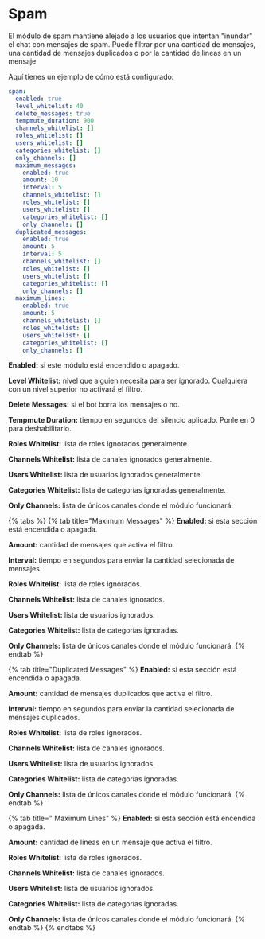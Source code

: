 # Spam



El módulo de spam mantiene alejado a los usuarios que intentan "inundar" el chat con mensajes de spam. Puede filtrar por una cantidad de mensajes, una cantidad de mensajes duplicados o por la cantidad de líneas en un mensaje

Aquí tienes un ejemplo de cómo está configurado:

```yaml
spam:
  enabled: true
  level_whitelist: 40
  delete_messages: true
  tempmute_duration: 900
  channels_whitelist: []
  roles_whitelist: []
  users_whitelist: []
  categories_whitelist: []
  only_channels: []
  maximum_messages:
    enabled: true
    amount: 10
    interval: 5
    channels_whitelist: []
    roles_whitelist: []
    users_whitelist: []
    categories_whitelist: []
    only_channels: []
  duplicated_messages:
    enabled: true
    amount: 5
    interval: 5
    channels_whitelist: []
    roles_whitelist: []
    users_whitelist: []
    categories_whitelist: []
    only_channels: []
  maximum_lines:
    enabled: true
    amount: 5
    channels_whitelist: []
    roles_whitelist: []
    users_whitelist: []
    categories_whitelist: []
    only_channels: []
```

**Enabled:** si este módulo está encendido o apagado.

**Level Whitelist:** nivel que alguien necesita para ser ignorado. Cualquiera con un nivel superior no activará el filtro.

**Delete Messages:** si el bot borra los mensajes o no.

**Tempmute Duration:** tiempo en segundos del silencio aplicado. Ponle en 0 para deshabilitarlo.

**Roles Whitelist:** lista de roles ignorados generalmente.

**Channels Whitelist:** lista de canales ignorados generalmente.

**Users Whitelist:** lista de usuarios ignorados generalmente.

**Categories Whitelist:** lista de categorías ignoradas generalmente.

**Only Channels:** lista de únicos canales donde el módulo funcionará.

{% tabs %}
{% tab title="Maximum Messages" %}
**Enabled:** si esta sección está encendida o apagada.

**Amount:** cantidad de mensajes que activa el filtro.

**Interval:** tiempo en segundos para enviar la cantidad selecionada de mensajes.

**Roles Whitelist:** lista de roles ignorados.

**Channels Whitelist:** lista de canales ignorados.

**Users Whitelist:** lista de usuarios ignorados.

**Categories Whitelist:** lista de categorías ignoradas.

**Only Channels:** lista de únicos canales donde el módulo funcionará.
{% endtab %}

{% tab title="Duplicated Messages" %}
**Enabled:** si esta sección está encendida o apagada.

**Amount:** cantidad de mensajes duplicados que activa el filtro.

**Interval:** tiempo en segundos para enviar la cantidad selecionada de mensajes duplicados.

**Roles Whitelist:** lista de roles ignorados.

**Channels Whitelist:** lista de canales ignorados.

**Users Whitelist:** lista de usuarios ignorados.

**Categories Whitelist:** lista de categorías ignoradas.

**Only Channels:** lista de únicos canales donde el módulo funcionará.
{% endtab %}

{% tab title=" Maximum Lines" %}
**Enabled:** si esta sección está encendida o apagada.

**Amount:** cantidad de lineas en un mensaje que activa el filtro.

**Roles Whitelist:** lista de roles ignorados.

**Channels Whitelist:** lista de canales ignorados.

**Users Whitelist:** lista de usuarios ignorados.

**Categories Whitelist:** lista de categorías ignoradas.

**Only Channels:** lista de únicos canales donde el módulo funcionará.
{% endtab %}
{% endtabs %}

